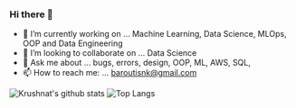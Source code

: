### Hi there 👋

- 🔭 I’m currently working on ... Machine Learning, Data Science, MLOps, OOP and Data Engineering
- 👯 I’m looking to collaborate on ... Data Science
- 💬 Ask me about ... bugs, errors, design, OOP, ML, AWS, SQL, 
- 📫 How to reach me: ... baroutisnk@gmail.com
   
![Krushnat's github stats](https://github-readme-stats.vercel.app/api?username=nikolaosmparoutis&show_icons=true) ![Top Langs](https://github-readme-stats.vercel.app/api/top-langs/?username=nikolaosmparoutis&layout=compact)
